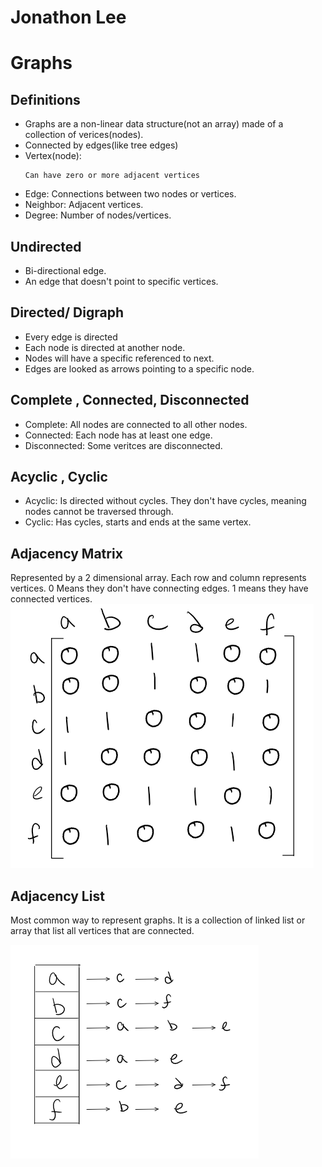 # Jonathon Lee
# Graphs

## Definitions 
- Graphs are a non-linear data structure(not an array) made of a collection of verices(nodes).
- Connected by edges(like tree edges)
- Vertex(node):
    ```
    Can have zero or more adjacent vertices
    ```
- Edge: Connections between two nodes or vertices.
- Neighbor: Adjacent vertices.
- Degree: Number of nodes/vertices.

## Undirected
- Bi-directional edge. 
- An edge that doesn't point to specific vertices.

## Directed/ Digraph
- Every edge is directed
- Each node is directed at another node.
- Nodes will have a specific referenced to next.
- Edges are looked as arrows pointing to a specific node.

## Complete , Connected, Disconnected 
- Complete: All nodes are connected to all other nodes.
- Connected: Each node has at least one edge.
- Disconnected: Some veritces are disconnected.

## Acyclic , Cyclic
- Acyclic: Is directed without cycles. They don't have cycles, meaning nodes cannot be traversed through.
- Cyclic: Has cycles, starts and ends at the same vertex.

## Adjacency Matrix
Represented by a 2 dimensional array. Each row and column represents vertices. 0 Means they don't have connecting edges. 1 means they have connected vertices.
![Adjacency Matrix](./img/AdjMatrix.png)

## Adjacency List
Most common way to represent graphs. It is a collection of linked list or array that list all vertices that are connected.

![Adjacency List](./img/AdjList.png)



